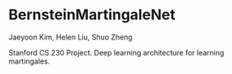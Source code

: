 # BernsteinMartingaleNet
Jaeyoon Kim, Helen Liu, Shuo Zheng

Stanford CS 230 Project. Deep learning architecture for learning martingales.


